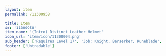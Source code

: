 ```yaml
---
layout: item
permalink: /11300958

title: Item
id: '11300958'
item_name: '(Intro) Distinct Leather Helmet'
icon_url: 'item/icon/11300004.png'
sub_header: ['Requires Level 17', 'Job: Knight, Berserker, Runeblade', 'Gender: All']
footer: ['Untradable']
---
```


